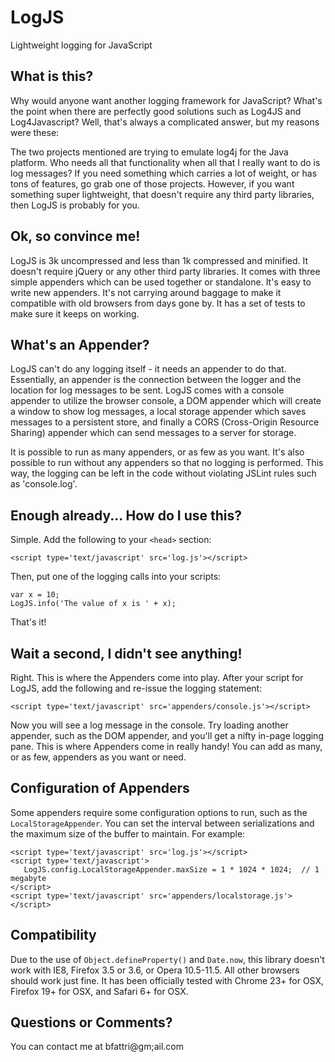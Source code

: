 LogJS
=====
Lightweight logging for JavaScript

## What is this?

Why would anyone want another logging framework for JavaScript?  What's the point when there are
perfectly good solutions such as Log4JS and Log4Javascript?  Well, that's always a complicated
answer, but my reasons were these:

The two projects mentioned are trying to emulate log4j for the Java platform.  Who needs all that
functionality when all that I really want to do is log messages?  If you need something which
carries a lot of weight, or has tons of features, go grab one of those projects.  However, if
you want something super lightweight, that doesn't require any third party libraries, then LogJS
is probably for you.


## Ok, so convince me!

LogJS is 3k uncompressed and less than 1k compressed and minified.  It doesn't require jQuery or any other
third party libraries.  It comes with three simple appenders which can be used together or standalone.
It's easy to write new appenders.  It's not carrying around baggage to make it compatible with old
browsers from days gone by.  It has a set of tests to make sure it keeps on working.


## What's an Appender?

LogJS can't do any logging itself - it needs an appender to do that.  Essentially, an appender
is the connection between the logger and the location for log messages to be sent.  LogJS
comes with a console appender to utilize the browser console, a DOM appender which will create
a window to show log messages, a local storage appender which saves messages to a persistent store,
and finally a CORS (Cross-Origin Resource Sharing) appender which can send messages to a server
for storage.

It is possible to run as many appenders, or as few as you want.  It's also possible to run without any
appenders so that no logging is performed.  This way, the logging can be left in the code without
violating JSLint rules such as 'console.log'.

## Enough already... How do I use this?

Simple.  Add the following to your `<head>` section:

`<script type='text/javascript' src='log.js'></script>`

Then, put one of the logging calls into your scripts:

    var x = 10;
    LogJS.info('The value of x is ' + x);

That's it!

## Wait a second, I didn't see anything!

Right.  This is where the Appenders come into play.  After your script for LogJS, add the following and
re-issue the logging statement:

`<script type='text/javascript' src='appenders/console.js'></script>`

Now you will see a log message in the console.  Try loading another appender, such as the DOM
appender, and you'll get a nifty in-page logging pane.  This is where Appenders come in really handy!
You can add as many, or as few, appenders as you want or need.

## Configuration of Appenders

Some appenders require some configuration options to run, such as the `LocalStorageAppender`.  You can
set the interval between serializations and the maximum size of the buffer to maintain.  For example:

    <script type='text/javascript' src='log.js'></script>
    <script type='text/javascript'>
       LogJS.config.LocalStorageAppender.maxSize = 1 * 1024 * 1024;  // 1 megabyte
    </script>
    <script type='text/javascript' src='appenders/localstorage.js'></script>
    
## Compatibility

Due to the use of `Object.defineProperty()` and `Date.now`, this library doesn't work with IE8, Firefox 3.5 or 3.6,
or Opera 10.5-11.5.  All other browsers should work just fine.  It has been officially tested with Chrome 23+ for OSX,
Firefox 19+ for OSX, and Safari 6+ for OSX.

## Questions or Comments?

You can contact me at &#98;f&#97;&#116;&#116;&#114;&#105;&#64;&#103;m;&#97;&#105;&#108;&#46;&#99;o&#109;